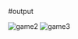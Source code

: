 #output

![game2](https://user-images.githubusercontent.com/104257537/198828944-029bf822-c52a-42d7-bdd2-024dd2a8b25e.PNG)
![game3](https://user-images.githubusercontent.com/104257537/198828936-bfa4522e-e36e-45e6-9659-329cfe526f69.PNG)
